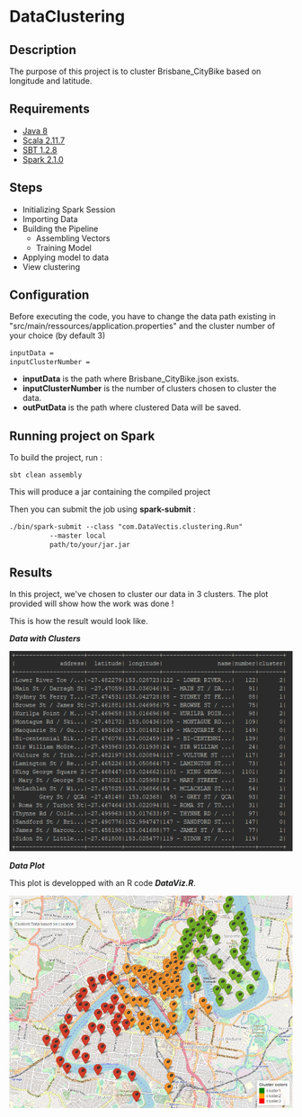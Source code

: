 # DataClustering 

## Description

The purpose of this project is to cluster Brisbane_CityBike based on longitude and latitude. 

## Requirements

* [Java 8](https://www.java.com/fr/download/faq/java8.xml)
* [Scala 2.11.7](https://www.scala-lang.org/download/2.11.7.html)
* [SBT 1.2.8](https://piccolo.link/sbt-1.2.8.zip)
* [Spark 2.1.0](https://spark.apache.org/releases/spark-release-2-1-0.html)

## Steps

* Initializing Spark Session
* Importing Data
* Building the Pipeline
  * Assembling Vectors
  * Training Model
* Applying model to data
* View clustering

## Configuration

Before executing the code, you have to change the data path existing in "src/main/ressources/application.properties" and the cluster number of your choice (by default 3)

    inputData =
    inputClusterNumber =

* **inputData** is the path where Brisbane_CityBike.json exists.
* **inputClusterNumber** is the number of clusters chosen to cluster the data.
* **outPutData** is the path where clustered Data will be saved.

## Running project on Spark

To build the project, run : 

    sbt clean assembly
    
This will produce a jar containing the compiled project

Then you can submit the job using **spark-submit** :

    ./bin/spark-submit --class "com.DataVectis.clustering.Run"
              --master local 
              path/to/your/jar.jar

## Results

In this project, we've chosen to cluster our data in 3 clusters. The plot provided will show how the work was done ! 

This is how the result would look like.

***Data with Clusters***

![Data Clustered](https://github.com/nackachy/DataClustering/blob/master/dataWithClusters.PNG)

***Data Plot***

This plot is developped with an R code ***DataViz.R***.

![Data Plot](https://github.com/nackachy/DataClustering/blob/master/Map.png)




